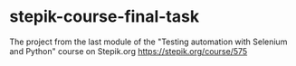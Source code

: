 # stepik-course-final-task
The project from the last module of the "Testing automation with Selenium and Python" course on Stepik.org
https://stepik.org/course/575
